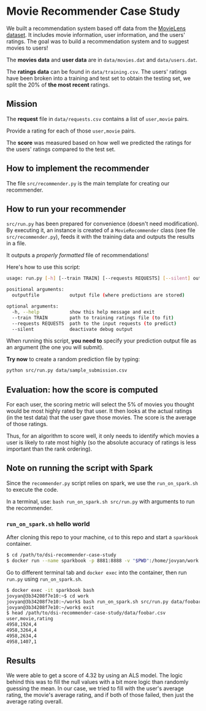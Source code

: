 # Movie Recommender Case Study

We built a recommendation system based off data from the
[MovieLens dataset](http://grouplens.org/datasets/movielens/). It includes movie
information, user information, and the users' ratings. The goal was to build a
recommendation system and to suggest movies to users!

The **movies data** and **user data** are in `data/movies.dat` and `data/users.dat`.

The **ratings data** can be found in `data/training.csv`. The users' ratings have been broken into a training and test set to obtain the testing set, we  split the 20% of **the most recent** ratings.


## Mission 

The **request** file in `data/requests.csv` contains a list of `user,movie` pairs.

Provide a rating for each of those `user,movie` pairs.

The **score** was measured based on how well we predicted the ratings for the users' ratings compared to the test set. 


## How to implement the recommender

The file `src/recommender.py` is the main template for creating our recommender.


## How to run your recommender

`src/run.py` has been prepared for convenience (doesn't need modification). By executing it, an instance is created of a `MovieRecommender` class (see file `src/recommender.py`), feeds it with the training data and outputs the results in a file.

It outputs a _properly formatted_ file of recommendations!

  Here's how to use this script:
  ```bash
  usage: run.py [-h] [--train TRAIN] [--requests REQUESTS] [--silent] outputfile

  positional arguments:
    outputfile           output file (where predictions are stored)

  optional arguments:
    -h, --help           show this help message and exit
    --train TRAIN        path to training ratings file (to fit)
    --requests REQUESTS  path to the input requests (to predict)
    --silent             deactivate debug output
  ```

When running this script, **you need to** specify your prediction output file as an argument (the one you will submit).

**Try now** to create a random prediction file by typing:

```bash
python src/run.py data/sample_submission.csv
```

## Evaluation: how the score is computed

For each user, the scoring metric will select the 5% of movies you thought would be most highly rated by that user. It then looks at the actual ratings (in the test data) that the user gave those movies.  The score is the average of those ratings.

Thus, for an algorithm to score well, it only needs to identify which movies a user is likely to rate most highly (so the absolute accuracy of ratings is less important than the rank ordering).


## Note on running the script with Spark

Since the `recommender.py` script relies on spark, we use the `run_on_spark.sh` to execute the code.

In a terminal, use: `bash run_on_spark.sh src/run.py` with arguments to run the recommender.

### `run_on_spark.sh` hello world

After cloning this repo to your machine, `cd` to this repo and start a `sparkbook` container.

```bash
$ cd /path/to/dsi-recommender-case-study
$ docker run --name sparkbook -p 8881:8888 -v "$PWD":/home/jovyan/work jupyter/pyspark-notebook start.sh jupyter lab --LabApp.token=''
```

Go to different terminal tab and `docker exec` into the container, then run `run.py` using `run_on_spark.sh`.

```bash
$ docker exec -it sparkbook bash
jovyan@3b34208f7e10:~$ cd work
jovyan@3b34208f7e10:~/work$ bash run_on_spark.sh src/run.py data/foobar.csv
jovyan@3b34208f7e10:~/work$ exit
$ head /path/to/dsi-recommender-case-study/data/foobar.csv
user,movie,rating
4958,1924,4
4958,3264,4
4958,2634,4
4958,1407,1
```

## Results
We were able to get a score of 4.32 by using an ALS model. The logic behind this was to fill the null values with a bit more logic than randomly guessing the mean. In our case, we tried to fill with the user's average rating, the movie's average rating, and if both of those failed, then just the average rating overall.